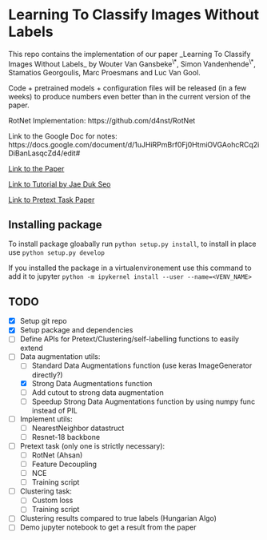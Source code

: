 # Learning To Classify Images Without Labels

<p>This repo contains the implementation of our paper _Learning To Classify Images Without Labels_ by Wouter Van Gansbeke<sup>\*</sup>, Simon Vandenhende<sup>\*</sup>, Stamatios Georgoulis, Marc Proesmans and Luc Van Gool.</p>

<p>Code + pretrained models + configuration files will be released (in a few weeks) to produce numbers even better than in the current version of the paper. </p>


<p>RotNet Implementation: https://github.com/d4nst/RotNet</p>


<p>Link to the Google Doc for notes: https://docs.google.com/document/d/1uJHiRPmBrf0Fj0HtmiOVGAohcRCq2iDiBanLasqcZd4/edit#</p>
 
<p><a href="https://arxiv.org/abs/2005.12320">Link to the Paper</a></p>
<p><a href="https://medium.com/@SeoJaeDuk/learning-to-classify-images-without-labels-43655a1cb4c7">Link to Tutorial by Jae Duk Seo</a></p>
<p><a href="https://arxiv.org/pdf/1805.01978.pdf">Link to Pretext Task Paper</a></p>

## Installing package

To install package gloabally run `python setup.py install`, to install in place use `python setup.py develop`

If you installed the package in a virtualenvironement use this command to add it to jupyter `python -m ipykernel install --user --name=<VENV_NAME>`

## TODO
- [x] Setup git repo
- [x] Setup package and dependencies
- [ ] Define APIs for Pretext/Clustering/self-labelling functions to easily extend
- [ ] Data augmentation utils:
    - [ ] Standard Data Augmentations function (use keras ImageGenerator directly?)
    - [x] Strong Data Augmentations function
    - [ ] Add cutout to strong data augmentation
    - [ ] Speedup Strong Data Augmentations function by using numpy func instead of PIL
- [ ] Implement utils:
    - [ ] NearestNeighbor datastruct
    - [ ] Resnet-18 backbone
- [ ] Pretext task (only one is strictly necessary):
    - [ ] RotNet (Ahsan)
    - [ ] Feature Decoupling
    - [ ] NCE
    - [ ] Training script
- [ ] Clustering task:
    - [ ] Custom loss
    - [ ] Training script
- [ ] Clustering results compared to true labels (Hungarian Algo)
- [ ] Demo jupyter notebook to get a result from the paper
